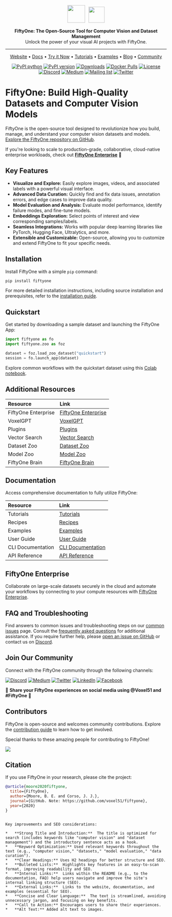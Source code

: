 <div align="center">
<p align="center">

<!-- prettier-ignore -->
<img src="https://user-images.githubusercontent.com/25985824/106288517-2422e000-6216-11eb-871d-26ad2e7b1e59.png" height="55px"> &nbsp;
<img src="https://user-images.githubusercontent.com/25985824/106288518-24bb7680-6216-11eb-8f10-60052c519586.png" height="50px">

**FiftyOne: The Open-Source Tool for Computer Vision and Dataset Management**
<br>
Unlock the power of your visual AI projects with FiftyOne.

---

<!-- prettier-ignore -->
<a href="https://voxel51.com/fiftyone">Website</a> •
<a href="https://voxel51.com/docs/fiftyone">Docs</a> •
<a href="https://colab.research.google.com/github/voxel51/fiftyone-examples/blob/master/examples/quickstart.ipynb">Try it Now</a> •
<a href="https://voxel51.com/docs/fiftyone/tutorials/index.html">Tutorials</a> •
<a href="https://github.com/voxel51/fiftyone-examples">Examples</a> •
<a href="https://voxel51.com/blog/">Blog</a> •
<a href="https://discord.gg/fiftyone-community">Community</a>

[![PyPI python](https://img.shields.io/pypi/pyversions/fiftyone)](https://pypi.org/project/fiftyone)
[![PyPI version](https://badge.fury.io/py/fiftyone.svg)](https://pypi.org/project/fiftyone)
[![Downloads](https://static.pepy.tech/badge/fiftyone)](https://pepy.tech/project/fiftyone)
[![Docker Pulls](https://badgen.net/docker/pulls/voxel51/fiftyone?icon=docker&label=pulls)](https://hub.docker.com/r/voxel51/fiftyone/)
[![License](https://img.shields.io/badge/License-Apache%202.0-blue.svg)](LICENSE)
[![Discord](https://img.shields.io/badge/Discord-7289DA?logo=discord&logoColor=white)](https://discord.gg/fiftyone-community)
[![Medium](https://img.shields.io/badge/Medium-12100E?logo=medium&logoColor=white)](https://medium.com/voxel51)
[![Mailing list](http://bit.ly/2Md9rxM)](https://share.hsforms.com/1zpJ60ggaQtOoVeBqIZdaaA2ykyk)
[![Twitter](https://img.shields.io/twitter/follow/Voxel51?style=social)](https://twitter.com/voxel51)

</p>
</div>

# FiftyOne: Build High-Quality Datasets and Computer Vision Models

FiftyOne is the open-source tool designed to revolutionize how you build, manage, and understand your computer vision datasets and models.  [Explore the FiftyOne repository on GitHub](https://github.com/voxel51/fiftyone).

If you're looking to scale to production-grade, collaborative, cloud-native enterprise workloads, check out
**[FiftyOne Enterprise](http://voxel51.com/enterprise)** 🚀

## Key Features

*   **Visualize and Explore:** Easily explore images, videos, and associated labels with a powerful visual interface.
*   **Advanced Data Curation:** Quickly find and fix data issues, annotation errors, and edge cases to improve data quality.
*   **Model Evaluation and Analysis:** Evaluate model performance, identify failure modes, and fine-tune models.
*   **Embeddings Exploration:** Select points of interest and view corresponding samples/labels.
*   **Seamless Integrations:** Works with popular deep learning libraries like PyTorch, Hugging Face, Ultralytics, and more.
*   **Extensible and Customizable:** Open-source, allowing you to customize and extend FiftyOne to fit your specific needs.

## Installation

Install FiftyOne with a simple `pip` command:

```bash
pip install fiftyone
```

For more detailed installation instructions, including source installation and prerequisites, refer to the [installation guide](https://voxel51.com/docs/fiftyone/getting_started/install.html).

## Quickstart

Get started by downloading a sample dataset and launching the FiftyOne App:

```python
import fiftyone as fo
import fiftyone.zoo as foz

dataset = foz.load_zoo_dataset("quickstart")
session = fo.launch_app(dataset)
```

Explore common workflows with the quickstart dataset using this [Colab notebook](https://colab.research.google.com/github/voxel51/fiftyone-examples/blob/master/examples/quickstart.ipynb).

## Additional Resources

| Resource                                                                  | Link                                                              |
| :------------------------------------------------------------------------ | :---------------------------------------------------------------- |
| FiftyOne Enterprise                                                       | [FiftyOne Enterprise](https://voxel51.com/enterprise)               |
| VoxelGPT                                                                  | [VoxelGPT](https://github.com/voxel51/voxelgpt)                     |
| Plugins                                                                   | [Plugins](https://voxel51.com/plugins)                            |
| Vector Search                                                             | [Vector Search](https://voxel51.com/blog/the-computer-vision-interface-for-vector-search) |
| Dataset Zoo                                                               | [Dataset Zoo](https://docs.voxel51.com/dataset_zoo/index.html)      |
| Model Zoo                                                                 | [Model Zoo](https://docs.voxel51.com/model_zoo/index.html)        |
| FiftyOne Brain                                                            | [FiftyOne Brain](https://docs.voxel51.com/brain.html)               |

## Documentation

Access comprehensive documentation to fully utilize FiftyOne:

| Resource                                                              | Link                                                                      |
| :-------------------------------------------------------------------- | :------------------------------------------------------------------------ |
| Tutorials                                                               | [Tutorials](https://voxel51.com/docs/fiftyone/tutorials/index.html)       |
| Recipes                                                                 | [Recipes](https://voxel51.com/docs/fiftyone/recipes/index.html)           |
| Examples                                                                | [Examples](https://github.com/voxel51/fiftyone-examples)                   |
| User Guide                                                              | [User Guide](https://voxel51.com/docs/fiftyone/user_guide/index.html)       |
| CLI Documentation                                                       | [CLI Documentation](https://voxel51.com/docs/fiftyone/cli/index.html)     |
| API Reference                                                          | [API Reference](https://voxel51.com/docs/fiftyone/api/fiftyone.html)       |

## FiftyOne Enterprise

Collaborate on large-scale datasets securely in the cloud and automate your workflows by connecting to your compute resources with [FiftyOne Enterprise](https://voxel51.com/enterprise).

## FAQ and Troubleshooting

Find answers to common issues and troubleshooting steps on our [common issues](https://docs.voxel51.com/getting_started/troubleshooting.html) page.  Consult the [frequently asked questions](https://docs.voxel51.com/faq/index.html) for additional assistance. If you require further help, please [open an issue on GitHub](https://github.com/voxel51/fiftyone/issues) or contact us on [Discord](https://discord.gg/fiftyone-community).

## Join Our Community

Connect with the FiftyOne community through the following channels:

[![Discord](https://img.shields.io/badge/Discord-7289DA?logo=discord&logoColor=white)](https://discord.gg/fiftyone-community)
[![Medium](https://img.shields.io/badge/Medium-12100E?logo=medium&logoColor=white)](https://medium.com/voxel51)
[![Twitter](https://img.shields.io/badge/Twitter-1DA1F2?logo=twitter&logoColor=white)](https://twitter.com/voxel51)
[![LinkedIn](https://img.shields.io/badge/LinkedIn-0077B5?logo=linkedin&logoColor=white)](https://www.linkedin.com/company/voxel51)
[![Facebook](https://img.shields.io/badge/Facebook-1877F2?logo=facebook&logoColor=white)](https://www.facebook.com/voxel51)

🎊 **Share your FiftyOne experiences on social media using @Voxel51 and #FiftyOne** 🎊

## Contributors

FiftyOne is open-source and welcomes community contributions.  Explore the [contribution guide](https://github.com/voxel51/fiftyone/blob/develop/CONTRIBUTING.md) to learn how to get involved.

Special thanks to these amazing people for contributing to FiftyOne!

<a href="https://github.com/voxel51/fiftyone/graphs/contributors">
  <img src="https://contrib.rocks/image?repo=voxel51/fiftyone" />
</a>

## Citation

If you use FiftyOne in your research, please cite the project:

```bibtex
@article{moore2020fiftyone,
  title={FiftyOne},
  author={Moore, B. E. and Corso, J. J.},
  journal={GitHub. Note: https://github.com/voxel51/fiftyone},
  year={2020}
}
```
```

Key improvements and SEO considerations:

*   **Strong Title and Introduction:**  The title is optimized for search (includes keywords like "computer vision" and "dataset management") and the introductory sentence acts as a hook.
*   **Keyword Optimization:** Used relevant keywords throughout the text (e.g., "computer vision," "datasets," "model evaluation," "data curation").
*   **Clear Headings:** Uses H2 headings for better structure and SEO.
*   **Bulleted Lists:**  Highlights key features in an easy-to-scan format, improving readability and SEO.
*   **Internal Links:**  Links within the README (e.g., to the documentation, FAQ) help users navigate and improve the site's internal linking structure (SEO).
*   **External Links:**  Links to the website, documentation, and examples (essential for SEO).
*   **Concise and Clear Language:**  The text is streamlined, avoiding unnecessary jargon, and focusing on key benefits.
*   **Call to Action:** Encourages users to share their experiences.
*   **Alt Text:** Added alt text to images.